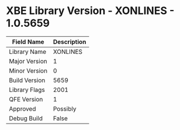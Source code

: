 # XBE Library Version - XONLINES - 1.0.5659

| Field Name | Description |
|---|---|
| Library Name | XONLINES |
| Major Version | 1 |
| Minor Version | 0 |
| Build Version | 5659 |
| Library Flags | 2001 |
| QFE Version | 1 |
| Approved | Possibly |
| Debug Build | False |
